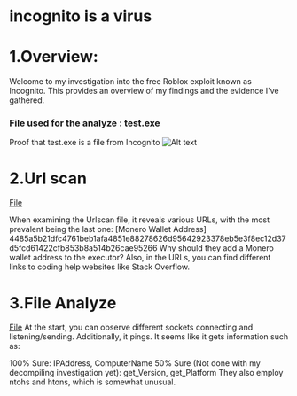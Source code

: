 # incognito is a virus

# 1.Overview:
Welcome to my investigation into the free Roblox exploit known as Incognito. 
This provides an overview of my findings and the evidence I've gathered.

### File used for the analyze : test.exe
Proof that test.exe is a file from Incognito
![Alt text](https://cdn.discordapp.com/attachments/1228376524407701665/1238949420184109167/image.png?ex=6641cdd0&is=66407c50&hm=0f75155c90474b9b364e551b26a9378d83fad64afa1d327f731d0c9fc540f7ea&)

# 2.Url scan
[File](https://raw.githubusercontent.com/Xenijo/incognito-is-a-virus/main/Proof/Urlscan)

When examining the Urlscan file, it reveals various URLs, with the most prevalent being the last one:
[Monero Wallet Address]
4485a5b21dfc4761beb1afa4851e88278626d95642923378eb5e3f8ec12d37d5fcd61422cfb853b8a514b26cae95266
Why should they add a Monero wallet address to the executor? Also, in the URLs, you can find different links to coding help websites like Stack Overflow.

# 3.File Analyze
[File](https://raw.githubusercontent.com/Xenijo/incognito-is-a-virus/main/Proof/Analyze)
At the start, you can observe different sockets connecting and listening/sending. Additionally, it pings. It seems like it gets information such as:

100% Sure: IPAddress, ComputerName
50% Sure (Not done with my decompiling investigation yet): get_Version, get_Platform
They also employ ntohs and htons, which is somewhat unusual.
